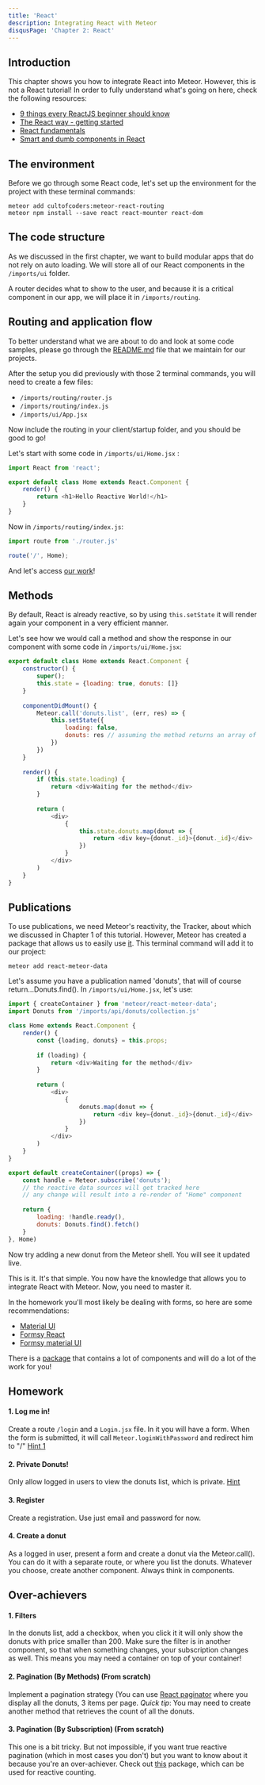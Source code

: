 ```yaml
---
title: 'React'
description: Integrating React with Meteor
disqusPage: 'Chapter 2: React'
---
```


## Introduction

This chapter shows you how to integrate React into Meteor. However, this is not a React tutorial! In order
to fully understand what's going on here, check the following resources:

- [9 things every ReactJS beginner should know](https://camjackson.net/post/9-things-every-reactjs-beginner-should-know)
- [The React way - getting started](https://blog.risingstack.com/the-react-way-getting-started-tutorial/)
- [React fundamentals](https://egghead.io/courses/react-fundamentals)
- [Smart and dumb components in React](http://jaketrent.com/post/smart-dumb-components-react/)

## The environment
Before we go through some React code, let's set up the environment for the project with these terminal commands:

```
meteor add cultofcoders:meteor-react-routing
meteor npm install --save react react-mounter react-dom 
```

## The code structure

As we discussed in the first chapter, we want to build modular apps that do not rely on auto loading.
We will store all of our React components in the `/imports/ui` folder.

A router decides what to show to the user, and because it is a critical component
 in our app, we will place it in `/imports/routing`.

## Routing and application flow

To better understand what we are about to do and look at some code samples, please go through the 
[README.md](https://github.com/cult-of-coders/meteor-react-routing) file that we maintain for our projects. 

After the setup you did previously with those 2 terminal commands, you will need to create a few files:
- `/imports/routing/router.js`
- `/imports/routing/index.js`
- `/imports/ui/App.jsx` 

Now include the routing in your client/startup folder, and you should be good to go!

Let's start with some code in `/imports/ui/Home.jsx` :
```js
import React from 'react';

export default class Home extends React.Component {
    render() {
        return <h1>Hello Reactive World!</h1>
    }
}
```
Now in `/imports/routing/index.js`:

```js
import route from './router.js'

route('/', Home);
```

And let's access [our work](http://localhost:3000/)!

## Methods

By default, React is already reactive, so by using `this.setState` it will
render again your component in a very efficient manner.
 
Let's see how we would call a method and show the response in our component with some code in `/imports/ui/Home.jsx`:

```js
export default class Home extends React.Component {
    constructor() {
        super();
        this.state = {loading: true, donuts: []}
    }
    
    componentDidMount() {
        Meteor.call('donuts.list', (err, res) => {
            this.setState({
                loading: false,
                donuts: res // assuming the method returns an array of donuts
            })
        })
    }
    
    render() {
        if (this.state.loading) {
            return <div>Waiting for the method</div>
        }
        
        return (
            <div>
                {
                    this.state.donuts.map(donut => {
                        return <div key={donut._id}>{donut._id}</div>
                    })
                }
            </div>
        )
    }
}
```

## Publications

To use publications, we need Meteor's reactivity, the Tracker, about which we discussed in Chapter 1 of this tutorial. 
However,  Meteor has created a package that allows us to easily use [it](https://guide.meteor.com/react.html#using-createContainer).
This terminal command will add it to our project:
```
meteor add react-meteor-data
```

Let's assume you have a publication named 'donuts', that will of course return...Donuts.find().
In `/imports/ui/Home.jsx`, let's use:
```js
import { createContainer } from 'meteor/react-meteor-data';
import Donuts from '/imports/api/donuts/collection.js'

class Home extends React.Component {
    render() {
        const {loading, donuts} = this.props;
        
        if (loading) {
            return <div>Waiting for the method</div>
        }
        
        return (
            <div>
                {
                    donuts.map(donut => {
                        return <div key={donut._id}>{donut._id}</div>
                    })
                }
            </div>
        )
    }
}

export default createContainer((props) => {
    const handle = Meteor.subscribe('donuts');
    // the reactive data sources will get tracked here
    // any change will result into a re-render of "Home" component
    
    return {
        loading: !handle.ready(),
        donuts: Donuts.find().fetch()
    }
}, Home)
```

Now try adding a new donut from the Meteor shell. You will see it updated live.

This is it. It's that simple. You now have the knowledge that allows you to integrate React with Meteor. 
Now, you need to master it.

In the homework you'll most likely be dealing with forms, so here are some recommendations:
- [Material UI](http://www.material-ui.com/)
- [Formsy React](https://github.com/christianalfoni/formsy-react)
- [Formsy material UI](https://github.com/mbrookes/formsy-material-ui) 

There is a [package](https://github.com/meteor-utilities/react-list-container) that contains a lot of components and will do a lot of the work for you!

## Homework

#### 1. Log me in!
Create a route `/login` and a `Login.jsx` file. In it you will have a form. When the form is submitted, 
it will call `Meteor.loginWithPassword` and redirect him to "/" [Hint 1](/)

#### 2. Private Donuts!
Only allow logged in users to view the donuts list, which is private. [Hint]()

#### 3. Register
Create a registration. Use just email and password for now.

#### 4. Create a donut
As a logged in user, present a form and create a donut via the Meteor.call(). You can do it with a separate route, or
where you list the donuts. Whatever you choose, create another component. Always think in components.

## Over-achievers

#### 1. Filters
In the donuts list, add a checkbox, when you click it it will only show the donuts with price smaller than 200. Make sure the filter
is in another component, so that when something changes, your subscription changes as well. This means you may need a container on top of your container!

#### 2. Pagination (By Methods) (From scratch)
Implement a pagination strategy (You can use [React paginator](https://www.npmjs.com/package/react-paginator) where you display
all the donuts, 3 items per page. *Quick tip*: You may need to create another method that retrieves the count of all the donuts.

#### 3. Pagination (By Subscription) (From scratch)
This one is a bit tricky. But not impossible, if you want true reactive pagination (which in most cases you don't) but you want 
to know about it because you're an over-achiever. Check out [this](https://github.com/percolatestudio/publish-counts) package, which can be used for reactive counting.


